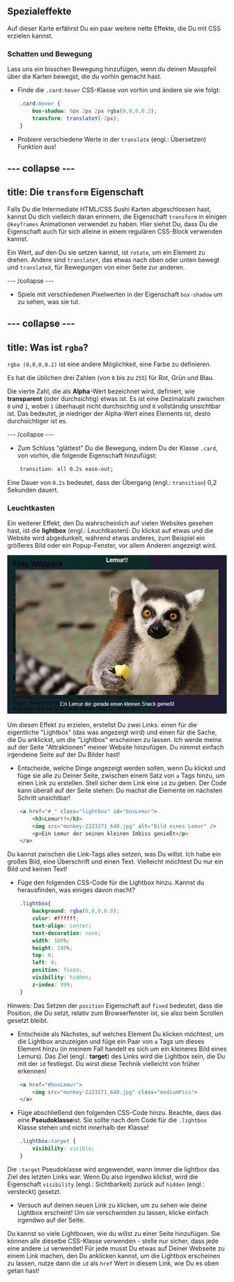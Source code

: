 ## Spezialeffekte

Auf dieser Karte erfährst Du ein paar weitere nette Effekte, die Du mit CSS erzielen kannst.

### Schatten und Bewegung

Lass uns ein bisschen Bewegung hinzufügen, wenn du deinen Mauspfeil über die Karten bewegst, die du vorhin gemacht hast.

+ Finde die `.card:hover` CSS-Klasse von vorhin und ändere sie wie folgt:

```css
    .card:hover {
        box-shadow: 0px 2px 2px rgba(0,0,0,0.2); 
        transform: translateY(-2px);
    }
```

+ Probiere verschiedene Werte in der `translate` (engl.: Übersetzen) Funktion aus!

## \--- collapse \---

## title: Die `transform` Eigenschaft

Falls Du die Intermediate HTML/CSS Sushi Karten abgeschlossen hast, kannst Du dich vielleich daran erinnern, die Eigenschaft `transform` in einigen `@keyframes` Animationen verwendet zu haben. Hier siehst Du, dass Du die Eigenschaft auch für sich alleine in einem regulären CSS-Block verwenden kannst.

Ein Wert, auf den Du sie setzen kannst, ist `rotate`, um ein Element zu drehen. Andere sind `translateY`, das etwas nach oben oder unten bewegt und `translateX`, für Bewegungen von einer Seite zur anderen.

\--- /collapse \---

+ Spiele mit verschiedenen Pixelwerten in der Eigenschaft `box-shadow` um zu sehen, was sie tut. 

## \--- collapse \---

## title: Was ist `rgba`?

`rgba (0,0,0,0.2)` ist eine andere Möglichkeit, eine Farbe zu definieren.

Es hat die üblichen drei Zahlen (von `0` bis zu `255`) für Rot, Grün und Blau.

Die vierte Zahl, die als **Alpha**-Wert bezeichnet wird, definiert, wie **transparent** (oder durchsichtig) etwas ist. Es ist eine Dezimalzahl zwischen `0` und `1`, wobei `1` überhaupt nicht durchsichtig und `0` vollständig unsichtbar ist. Das bedeutet, je niedriger der Alpha-Wert eines Elements ist, desto durchsichtiger ist es.

\--- /collapse \---

+ Zum Schluss "glättest" Du die Bewegung, indem Du der Klasse `.card`, von vorhin, die folgende Eigenschaft hinzufügst: 

```css
    transition: all 0.2s ease-out;
```

Eine Dauer von `0.2s` bedeutet, dass der Übergang (engl.: `transition`) 0,2 Sekunden dauert.

### Leuchtkasten

Ein weiterer Effekt, den Du wahrscheinlich auf vielen Websites gesehen hast, ist die **lightbox** (engl.: Leuchtkasten): Du klickst auf etwas und die Website wird abgedunkelt, während etwas anderes, zum Beispiel ein größeres Bild oder ein Popup-Fenster, vor allem Anderen angezeigt wird.

![Lightbox Effekt in Aktion](images/lightboxLemur.png)

Um diesen Effekt zu erzielen, erstellst Du zwei Links: einen für die eigentliche "Lightbox" (das was angezeigt wird) und einen für die Sache, die Du anklickst, um die "Lightbox" erscheinen zu lassen. Ich werde meine auf der Seite "Attraktionen" meiner Website hinzufügen. Du nimmst einfach irgendeine Seite auf der Du Bilder hast!

+ Entscheide, welche Dinge angezeigt werden sollen, wenn Du klickst und füge sie alle zu Deiner Seite, zwischen einem Satz von `a` Tags hinzu, um einen Link zu erstellen. Stell sicher dem Link eine `id` zu geben. Der Code kann überall auf der Seite stehen: Du machst die Elemente im nächsten Schritt unsichtbar!

```html
    <a href="#_" class="lightbox" id="boxLemur">
        <h3>Lemur!!</h3>
        <img src="monkey-2223271_640.jpg" alt="Bild eines Lemur" />
        <p>Ein Lemur der seinen kleinen Imbiss genießt</p>
    </a>
```

Du kannst zwischen die Link-Tags alles setzen, was Du willst. Ich habe ein großes Bild, eine Überschrift und einen Text. Vielleicht möchtest Du nur ein Bild und keinen Text!

+ Füge den folgenden CSS-Code für die Lightbox hinzu. Kannst du herausfinden, was einiges davon macht?

```css
    .lightbox{
        background: rgba(0,0,0,0.8);
        color: #ffffff;
        text-align: center;
        text-decoration: none;
        width: 100%;
        height: 100%;
        top: 0;
        left: 0;
        position: fixed;
        visibility: hidden;
        z-index: 999;
    }
```

Hinweis: Das Setzen der `position` Eigenschaft auf `fixed` bedeutet, dass die Position, die Du setzt, relativ zum Browserfenster ist, sie also beim Scrollen gesetzt bleibt.

+ Entscheide als Nächstes, auf welches Element Du klicken möchtest, um die Lightbox anzuzeigen und füge ein Paar von `a` Tags um dieses Element hinzu (in meinem Fall handelt es sich um ein kleineres Bild eines Lemurs). Das Ziel (engl.: **target**) des Links wird die Lightbox sein, die Du mit der `id` festlegst. Du wirst diese Technik vielleicht von früher erkennen!

```html
    <a href="#boxLemur">
        <img src="monkey-2223271_640.jpg" class="mediumPics">
    </a>
```

+ Füge abschließend den folgenden CSS-Code hinzu. Beachte, dass das eine **Pseudoklasse**ist. Sie sollte nach dem Code für die `.lightbox` Klasse stehen und nicht innerhalb der Klasse!

```css
    .lightbox:target {
        visibility: visible;
    }
```

Die `:target` Pseudoklasse wird angewendet, wann immer die lightbox das Ziel des letzten Links war. Wenn Du also irgendwo klickst, wird die Eigenschaft `visibility` (engl.: Sichtbarkeit) zurück auf `hidden` (engl.: versteckt) gesetzt.

+ Versuch auf deinen neuen Link zu klicken, um zu sehen wie deine Lightbox erscheint! Um sie verschwinden zu lassen, klicke einfach irgendwo auf der Seite.

Du kannst so viele Lightboxen, wie du willst zu einer Seite hinzufügen. Sie können alle dieselbe CSS-Klasse verwenden - stelle nur sicher, dass jede eine andere `id` verwendet! Für jede musst Du etwas auf Deiner Webseite zu einem Link machen, den Du anklicken kannst, um die Lightbox erscheinen zu lassen, nutze dann die `id` als `href` Wert in diesem Link, wie Du es oben getan hast!
